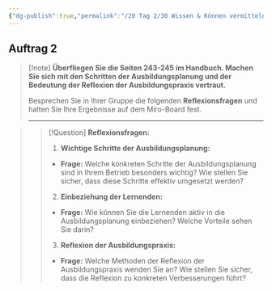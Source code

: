 ```yaml
---
{"dg-publish":true,"permalink":"/20 Tag 2/30 Wissen & Können vermitteln/03 Ausbildungsschritten/"}
---
```


## Auftrag 2

>[!note] **Überfliegen Sie die Seiten 243-245 im Handbuch. Machen Sie sich mit den Schritten der **Ausbildungsplanung** und der Bedeutung der **Reflexion der Ausbildungspraxis** vertraut.**
>
>Besprechen Sie in Ihrer Gruppe die folgenden **Reflexionsfragen** und halten Sie Ihre Ergebnisse auf dem Miro-Board fest.
>
>---

>>[!Question] **Reflexionsfragen:**
>>
>>1. **Wichtige Schritte der Ausbildungsplanung:**
>>   - **Frage:** Welche konkreten Schritte der Ausbildungsplanung sind in Ihrem Betrieb besonders wichtig? Wie stellen Sie sicher, dass diese Schritte effektiv umgesetzt werden?
>>
>>2. **Einbeziehung der Lernenden:**
>>   - **Frage:** Wie können Sie die Lernenden aktiv in die Ausbildungsplanung einbeziehen? Welche Vorteile sehen Sie darin?
>>
>>3. **Reflexion der Ausbildungspraxis:**
>>   - **Frage:** Welche Methoden der Reflexion der Ausbildungspraxis wenden Sie an? Wie stellen Sie sicher, dass die Reflexion zu konkreten Verbesserungen führt?